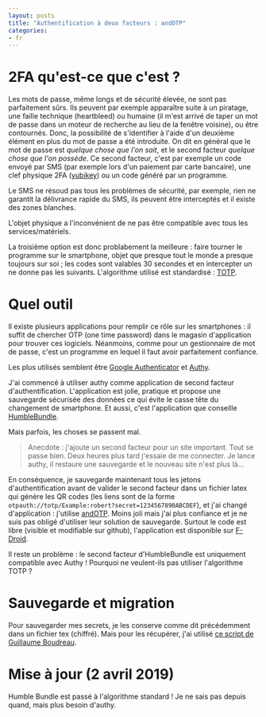 ```yaml
---
layout: posts
title: "Authentification à deux facteurs : andOTP"
categories:
- fr
---
```


# 2FA qu'est-ce que c'est ?

Les mots de passe, même longs et de sécurité élevée, ne sont pas parfaitement sûrs.
Ils peuvent par exemple apparaître suite à un piratage, une faille technique (heartbleed) ou humaine (il m'est arrivé de taper un mot de passe dans un moteur de recherche au lieu de la fenêtre voisine), ou être contournés.
Donc, la possibilité de s'identifier à l'aide d'un deuxième élément en plus du mot de passe a été introduite.
On dit en général que le mot de passe est *quelque chose que l'on sait*, et le second facteur *quelque chose que l'on possède*.
Ce second facteur, c'est par exemple un code envoyé par SMS (par exemple lors d'un paiement par carte bancaire), une clef physique 2FA ([yubikey](https://fr.wikipedia.org/wiki/YubiKey)) ou un code généré par un programme.

Le SMS ne résoud pas tous les problèmes de sécurité, par exemple, rien ne garantit la délivrance rapide du SMS, ils peuvent être interceptés et il existe des zones blanches.

L'objet physique a l'inconvénient de ne pas être compatible avec tous les services/matériels.

La troisième option est donc problabement la meilleure : faire tourner le programme sur le smartphone, objet que presque tout le monde a presque toujours sur soi ; les codes sont valables 30 secondes et en intercepter un ne donne pas les suivants. L'algorithme utilisé est standardisé : [TOTP](https://en.wikipedia.org/wiki/Time-based_One-time_Password_Algorithm).

# Quel outil

Il existe plusieurs applications pour remplir ce rôle sur les smartphones : il suffit de chercher OTP (one time password) dans le magasin d'application pour trouver ces logiciels. Néanmoins, comme pour un gestionnaire de mot de passe, c'est un programme en lequel il faut avoir parfaitement confiance.

Les plus utilisés semblent être [Google Authenticator](https://itunes.apple.com/us/app/google-authenticator/id388497605?mt=8) et [Authy](https://play.google.com/store/apps/details?id=com.authy.authy).

J'ai commencé à utiliser authy comme application de second facteur d'authentification.
L'application est jolie, pratique et propose une sauvegarde sécurisée des données ce qui évite le casse tête du changement de smartphone.
Et aussi, c'est l'application que conseille [HumbleBundle](https://support.humblebundle.com/hc/en-us/articles/202421374-Humble-Bundle-Two-Step-Verification).

Mais parfois, les choses se passent mal.

> Anecdote : j'ajoute un second facteur pour un site important. Tout se passe bien.
> Deux heures plus tard j'essaie de me connecter.
> Je lance authy, il restaure une sauvegarde et le nouveau site n'est plus là...

En conséquence, je sauvegarde maintenant tous les jetons d'authentification avant de valider le second facteur dans un fichier latex qui génère les QR codes (les liens sont de la forme ``otpauth://totp/Example:robert?secret=1234567890ABCDEF``), et j'ai changé d'application : j'utilise [andOTP](https://github.com/andOTP/andOTP).
Moins joli mais j'ai plus confiance et je ne suis pas obligé d'utiliser leur solution de sauvegarde.
Surtout le code est libre (visible et modifiable sur github), l'application est disponible sur [F-Droid](https://f-droid.org/packages/org.shadowice.flocke.andotp/).

Il reste un problème : le second facteur d'HumbleBundle est uniquement compatible avec Authy !
Pourquoi ne veulent-ils pas utiliser l'algorithme TOTP ?

# Sauvegarde et migration

Pour sauvegarder mes secrets, je les conserve comme dit précédemment dans un fichier tex (chiffré).
Mais pour les récupérer, j'ai utilisé [ce script de Guillaume Boudreau](https://www.pommepause.com/2014/10/how-to-extract-your-totp-secrets-from-authy/).

# Mise à jour (2 avril 2019)

Humble Bundle est passé à l'algorithme standard ! Je ne sais pas depuis quand, mais plus besoin d'authy.

